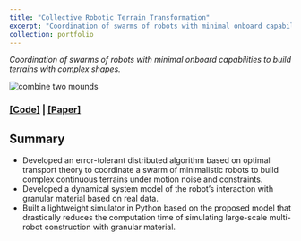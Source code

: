 ```yaml
---
title: "Collective Robotic Terrain Transformation"
excerpt: "Coordination of swarms of robots with minimal onboard capabilities to build terrains with complex shapes<br/><img src='/files/ctm/wmrdp_r5_merge1_cover.gif'>"
collection: portfolio
---
```


*Coordination of swarms of robots with minimal onboard capabilities to build terrains with complex shapes.*

![combine two mounds](https://Ericland.github.io/files/ctm/wmrdp_r5_merge1_cover.gif)
### [[Code]](https://github.com/Ericland/collective-terrain-modification-2d) | [[Paper]](https://Ericland.github.io/files/papers/2024_DARS.pdf)
## Summary
- Developed an error-tolerant distributed algorithm based on optimal transport theory to coordinate a swarm of minimalistic robots to build complex continuous terrains under motion noise and constraints.
- Developed a dynamical system model of the robot’s interaction with granular material based on real data.
- Built a lightweight simulator in Python based on the proposed model that drastically reduces the computation time of simulating large-scale multi-robot construction with granular material.
